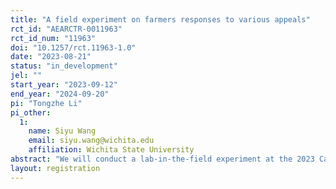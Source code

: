 ```yaml
---
title: "A field experiment on farmers responses to various appeals"
rct_id: "AEARCTR-0011963"
rct_id_num: "11963"
doi: "10.1257/rct.11963-1.0"
date: "2023-08-21"
status: "in_development"
jel: ""
start_year: "2023-09-12"
end_year: "2024-09-20"
pi: "Tongzhe Li"
pi_other:
  1:
    name: Siyu Wang
    email: siyu.wang@wichita.edu
    affiliation: Wichita State University
abstract: "We will conduct a lab-in-the-field experiment at the 2023 Canada’s Outdoor Farm Show (COFS) in Ontario, Canada. The products being tested will be nitrogen stabilizers and fertilizer metering systems accustomed to each participant’s farm via a cost-share Becker-DeGroot-Marschak (BDM) mechanism. The outcome variable of interest will be farmers’ bids on the examined products under various between-subjects treatments."
layout: registration
---
```


